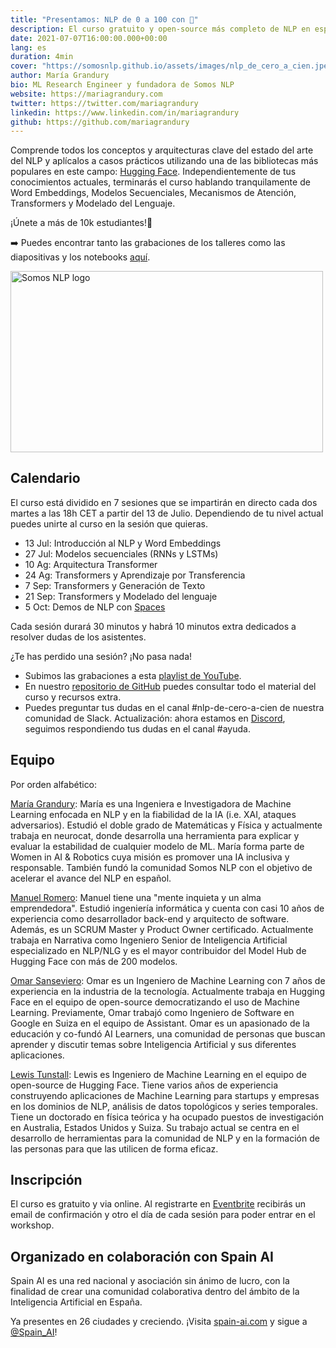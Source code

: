 ```yaml
---
title: "Presentamos: NLP de 0 a 100 con 🤗"
description: El curso gratuito y open-source más completo de NLP en español
date: 2021-07-07T16:00:00.000+00:00
lang: es
duration: 4min
cover: "https://somosnlp.github.io/assets/images/nlp_de_cero_a_cien.jpeg"
author: María Grandury
bio: ML Research Engineer y fundadora de Somos NLP
website: https://mariagrandury.com
twitter: https://twitter.com/mariagrandury
linkedin: https://www.linkedin.com/in/mariagrandury
github: https://github.com/mariagrandury
---
```


Comprende todos los conceptos y arquitecturas clave del estado del arte del NLP y aplícalos a casos prácticos utilizando una de las bibliotecas más populares en este campo: [Hugging Face](https://github.com/huggingface). Independientemente de tus conocimientos actuales, terminarás el curso hablando tranquilamente de Word Embeddings, Modelos Secuenciales, Mecanismos de Atención, Transformers y Modelado del Lenguaje.

¡Únete a más de 10k estudiantes!🚀

➡️ Puedes encontrar tanto las grabaciones de los talleres como las diapositivas y los notebooks [aquí](https://somosnlp.org/nlp-de-cero-a-cien).

<div class="flex justify-center">
    <img src="https://somosnlp.github.io/assets/images/nlp_de_cero_a_cien.jpeg" alt="Somos NLP logo" width="500" height="289.71" />
</div>


## Calendario
El curso está dividido en 7 sesiones que se impartirán en directo cada dos martes a las 18h CET a partir del 13 de Julio. Dependiendo de tu nivel actual puedes unirte al curso en la sesión que quieras.

- 13 Jul: Introducción al NLP y Word Embeddings
- 27 Jul: Modelos secuenciales (RNNs y LSTMs)
- 10 Ag: Arquitectura Transformer
- 24 Ag: Transformers y Aprendizaje por Transferencia
- 7 Sep: Transformers y Generación de Texto
- 21 Sep: Transformers y Modelado del lenguaje
- 5 Oct: Demos de NLP con [Spaces](https://huggingface.co/spaces)

Cada sesión durará 30 minutos y habrá 10 minutos extra dedicados a resolver dudas de los asistentes.

¿Te has perdido una sesión? ¡No pasa nada!

- Subimos las grabaciones a esta [playlist de YouTube](https://www.youtube.com/playlist?list=PLBILcz47fTtPspj9QDm2E0oHLe1p67tMz).
- En nuestro [repositorio de GitHub](https://github.com/somosnlp/nlp-de-cero-a-cien) puedes consultar todo el material del curso y recursos extra.
- Puedes preguntar tus dudas en el canal #nlp-de-cero-a-cien de nuestra comunidad de Slack. Actualización: ahora estamos en [Discord](https://discord.com/invite/my8w7JUxZR), seguimos respondiendo tus dudas en el canal #ayuda.

## Equipo
Por orden alfabético:

[María Grandury](https://www.linkedin.com/in/mariagrandury):
María es una Ingeniera e Investigadora de Machine Learning enfocada en NLP y en la fiabilidad de la IA (i.e. XAI, ataques adversarios). Estudió el doble grado de Matemáticas y Física y actualmente trabaja en neurocat, donde desarrolla una herramienta para explicar y evaluar la estabilidad de cualquier modelo de ML. María forma parte de Women in AI & Robotics cuya misión es promover una IA inclusiva y responsable. También fundó la comunidad Somos NLP con el objetivo de acelerar el avance del NLP en español.

[Manuel Romero](https://www.linkedin.com/in/manuel-romero-cs/):
Manuel tiene una "mente inquieta y un alma emprendedora". Estudió ingeniería informática y cuenta con casi 10 años de experiencia como desarrollador back-end y arquitecto de software. Además, es un SCRUM Master y Product Owner certificado. Actualmente trabaja en Narrativa como Ingeniero Senior de Inteligencia Artificial especializado en NLP/NLG y es el mayor contribuidor del Model Hub de Hugging Face con más de 200 modelos.

[Omar Sanseviero](https://www.linkedin.com/in/omarsanseviero/):
Omar es un Ingeniero de Machine Learning con 7 años de experiencia en la industria de la tecnología. Actualmente trabaja en Hugging Face en el equipo de open-source democratizando el uso de Machine Learning. Previamente, Omar trabajó como Ingeniero de Software en Google en Suiza en el equipo de Assistant. Omar es un apasionado de la educación y co-fundó AI Learners, una comunidad de personas que buscan aprender y discutir temas sobre Inteligencia Artificial y sus diferentes aplicaciones.

[Lewis Tunstall](https://www.linkedin.com/in/lewis-tunstall/):
Lewis es Ingeniero de Machine Learning en el equipo de open-source de Hugging Face. Tiene varios años de experiencia construyendo aplicaciones de Machine Learning para startups y empresas en los dominios de NLP, análisis de datos topológicos y series temporales. Tiene un doctorado en física teórica y ha ocupado puestos de investigación en Australia, Estados Unidos y Suiza. Su trabajo actual se centra en el desarrollo de herramientas para la comunidad de NLP y en la formación de las personas para que las utilicen de forma eficaz.

## Inscripción
El curso es gratuito y via online. Al registrarte en [Eventbrite](https://bit.ly/nlp-de-cero-a-cien) recibirás un email de confirmación y otro el día de cada sesión para poder entrar en el workshop.

## Organizado en colaboración con Spain AI
Spain AI es una red nacional y asociación sin ánimo de lucro, con la finalidad de crear una comunidad colaborativa dentro del ámbito de la Inteligencia Artificial en España.

Ya presentes en 26 ciudades y creciendo. ¡Visita [spain-ai.com](https://www.spain-ai.com/) y sigue a [@Spain_AI](https://twitter.com/spain_ai_)!
